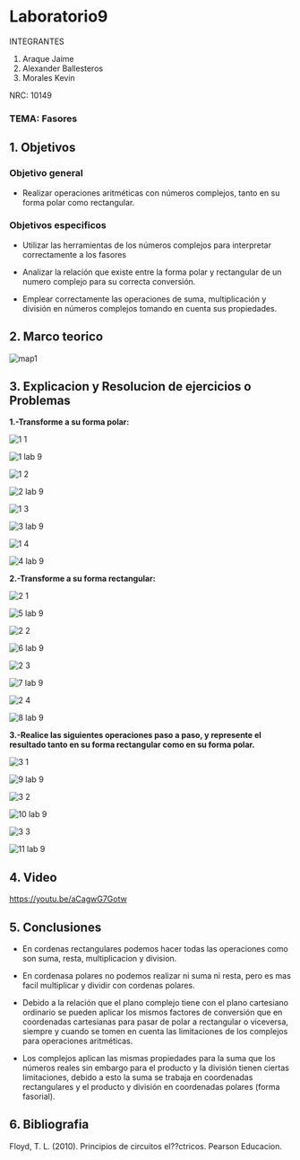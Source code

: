 # Laboratorio9
INTEGRANTES

1. Araque Jaime
2. Alexander Ballesteros
3. Morales Kevin

NRC: 10149
### TEMA: Fasores
## 1. Objetivos
### Objetivo general
* Realizar operaciones aritméticas con números complejos, tanto en su forma polar como rectangular.
### Objetivos especificos
* Utilizar las herramientas de los números complejos para interpretar correctamente a los fasores

* Analizar la relación que existe entre la forma polar y rectangular de un numero complejo para su correcta conversión.

* Emplear correctamente las operaciones de suma, multiplicación y división en números complejos tomando en cuenta sus propiedades.

## 2. Marco teorico

![map1](https://user-images.githubusercontent.com/93224166/155150198-e923a394-bcb9-46d1-9cd7-a7e838d9eee0.png)

## 3. Explicacion y Resolucion de ejercicios o Problemas
**1.-Transforme a su forma polar:**

![1 1](https://user-images.githubusercontent.com/93224166/155058705-2aac8c58-c1b8-4dec-882b-c8a076bd75d0.png)

![1 lab 9](https://user-images.githubusercontent.com/93951775/155060022-90a39ee8-3688-4423-8465-28361f262ae3.JPG)

![1 2](https://user-images.githubusercontent.com/93224166/155058708-daa1fec5-e63c-4566-ba7b-7c48144d008e.png)

![2 lab 9](https://user-images.githubusercontent.com/93951775/155060029-3a410aa8-5aa4-4f37-8f53-7e3380b91ebc.JPG)

![1 3](https://user-images.githubusercontent.com/93224166/155058710-9a08d905-475d-4248-a771-1df3ea3700d1.png)

![3 lab 9](https://user-images.githubusercontent.com/93951775/155060038-e0963e3c-fe8e-4316-838a-ece73ad985c5.JPG)

![1 4](https://user-images.githubusercontent.com/93224166/155058713-bc7dc036-37fa-4a60-9bfc-4f8c7bb35edd.png)

![4 lab 9](https://user-images.githubusercontent.com/93951775/155060042-6828592c-98de-47c4-96ba-6efdf3fd3196.JPG)

**2.-Transforme a su forma rectangular:**

![2 1](https://user-images.githubusercontent.com/93224166/155058715-2435f664-51e6-4b47-9dc5-aa433fc80130.png)

![5 lab 9](https://user-images.githubusercontent.com/93951775/155060049-ca09b17b-83bb-4226-9200-99c9214fe738.JPG)

![2 2](https://user-images.githubusercontent.com/93224166/155058720-1c753ae5-d222-4d96-80e4-a714504465e3.png)

![6 lab 9](https://user-images.githubusercontent.com/93951775/155060057-a2cfaa87-26d8-47a5-a754-a70c2a1b12b6.JPG)

![2 3](https://user-images.githubusercontent.com/93224166/155058722-34891fa5-fd6f-4b28-80e2-4242295c8280.png)

![7 lab 9](https://user-images.githubusercontent.com/93951775/155060063-becde5c9-9f84-489d-8232-87c79a49319c.JPG)

![2 4](https://user-images.githubusercontent.com/93224166/155058723-866fee2f-4e5a-42da-ab12-9fb4090b74f0.png)

![8 lab 9](https://user-images.githubusercontent.com/93951775/155060071-9811051b-8d27-4ce4-950c-b17e3065e0d5.JPG)


**3.-Realice las siguientes operaciones paso a paso, y represente el resultado tanto en su forma rectangular como en su forma polar.**

![3 1](https://user-images.githubusercontent.com/93224166/155058724-2da054de-48bf-4613-8bd6-2d0baaccd8f0.png)

![9 lab 9](https://user-images.githubusercontent.com/93951775/155137363-75b35fc8-099d-406d-bc4e-08125aaa1086.JPG)

![3 2](https://user-images.githubusercontent.com/93224166/155058725-5ec658c3-a68a-40d0-b6ff-df5bec4aa121.png)

![10 lab 9](https://user-images.githubusercontent.com/93951775/155137380-09c4780e-4446-4d59-b45e-e28d6a86ee6b.JPG)

![3 3](https://user-images.githubusercontent.com/93224166/155058726-1a36e057-1b2d-4321-88f0-10fc29e258b6.png)

![11 lab 9](https://user-images.githubusercontent.com/93951775/155137400-4d6dfc30-34ce-433e-95b3-ec2ebf5dc14a.JPG)






## 4. Video 
https://youtu.be/aCagwG7Gotw
## 5. Conclusiones
* En cordenas rectangulares podemos hacer todas las operaciones como son suma, resta, multiplicacion y division.
* En cordenasa polares no podemos realizar ni suma ni resta, pero es mas facil multiplicar y dividir con cordenas polares.

* Debido a la relación que el plano complejo tiene con el plano cartesiano ordinario se pueden aplicar los mismos factores de conversión que en coordenadas cartesianas para pasar de polar a rectangular o viceversa, siempre y cuando se tomen en cuenta las limitaciones de los complejos para operaciones aritméticas.

* Los complejos aplican las mismas propiedades para la suma que los números reales sin embargo para el producto y la división tienen ciertas limitaciones, debido a esto la suma se trabaja en coordenadas rectangulares y el producto y división en coordenadas polares (forma fasorial).

## 6. Bibliografia
Floyd, T. L. (2010). Principios de circuitos el??ctricos. Pearson Educacion.
